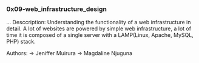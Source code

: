 ### 0x09-web_infrastructure_design


... Desccription: 
Understanding the functionality of a web infrastructure in detail.
A lot of websites are powered by simple web infrastructure, a lot of time it is composed of a single server with a LAMP(Linux, Apache, MySQL, PHP) stack.

Authors:
-> Jeniffer Muirura
-> Magdaline Njuguna
